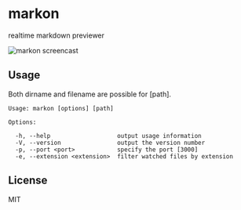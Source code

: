 # markon

realtime markdown previewer

![markon screencast](https://i.cloudup.com/GdK6AFPskl.png)

## Usage

Both dirname and filename are  possible for [path].

```
Usage: markon [options] [path]

Options:

  -h, --help                   output usage information
  -V, --version                output the version number
  -p, --port <port>            specify the port [3000]
  -e, --extension <extension>  filter watched files by extension
```

## License

MIT
